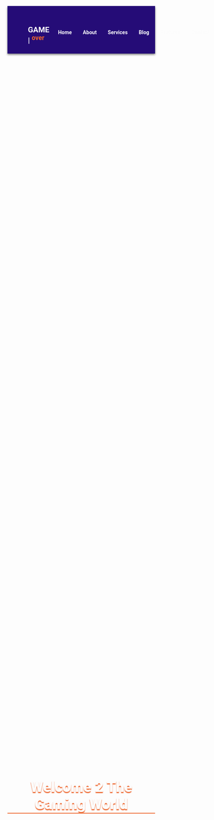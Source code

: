 



<style>

@import url("https://fonts.googleapis.com/css2?family=Roboto:ital,wght@0,400;0,900;1,700&display=swap");

/* variables */
:root{
  --font-family: 'Roboto',sans-serif;
  --normal-font: 400;
  --bold-font: 700;
  --bolder-font: 900;
  --bg-color: #fcfcfc;
  --primary-color: #250C77;
  --secondary-color: #ED642B;
  --primary-shadow: #8b8eaf;
  --secondary-shadow: #a17a69;
  --bottom-margin: 0.5rem;
  --bottom-margin-2: 1rem;
  --line-height: 1.7rem;
  --transition: 0.3s;
}
/* variables end */

html{
  scroll-behaviour: smooth;
}

/* css reset  */
*{
  margin: 0;
  padding: 0;
  box-sizing: border-box;
}
ul{
  list-style-type: none;
}
a{
  text-decoration: none;
  color: var(--bg-color);
}
a:hover{
  cursor: pointer;
  color: var(--secondary-color);
}

body{
  font-family: var(--font-family);
}

/* navigation */
nav{
  position: sticky;
  top: 0;
  left: 0;
  z-index: 1;
  display: flex;
  justify-content: space-between;
  align-items: center;
  background-color: var(--primary-color); 
  padding: 1.5rem 3.5rem;
  box-shadow: 0 3px 5px rgba(0, 0, 0, 0.5);
}
nav h1{
  color: var(--bg-color);
}
nav h1 sup{
  color: var(--secondary-color);
}
nav a{
  color: var(--bg-color);
  transition: var(--transition);
}
nav a:hover{
  color: var(--secondary-color);
  border-bottom: 2px solid var(--secondary-color);
}

nav ul{
  display: flex;
  gap: 1.9rem;
}
nav ul li{
  font-weight: var(--bold-font);
}

.burger-menu{
  color: var(--bg-color);
  background: transparent;
  border: 0;
  font-size: 2rem;
  cursor: pointer;
  display: none;
}
/* navigation end */

/* hero section */

.hero-section-slider{
  height: 100vh;
  background-size: cover;
  background-image: url(https://images.unsplash.com/photo-1511512578047-dfb367046420?ixlib=rb-1.2.1&ixid=MnwxMjA3fDB8MHxzZWFyY2h8Mnx8Z2FtaW5nfGVufDB8fDB8fA%3D%3D&w=1000&q=80);
  background-repeat: no-repeat;
  display: flex;
  justify-content: center;
  align-items: center;
  animation: slider 4s ease-in infinite;
}
.hero-section-slider h2{
  color: var(--bg-color);
  border-bottom: 2.5px solid var(--secondary-color);
  text-shadow: 0 3px 2px var(--secondary-color);
  text-align: center;
  font-size: 2.5rem;
  font-weight: var(--bolder-font);
}
/* ------------------ */
/* about section */
.about{
  background-color: var(--bg-color);
  padding: 1rem 6rem;
}
.about h2{
  text-align: center;
  margin-bottom: var(--bottom-margin-2);
}
.about p{
  color: dodgerblue;
  line-height: var(--line-height);
  padding: 0.4rem;
}
/* ---------------------- */
/* services */
.services{
  background-color: var(--bg-color);
  padding: 32px 0;
  margin-top: 2rem;
}
.services-header{
  text-align: center;
  font-weight: var(--bolder-font);
  margin-bottom: var(--bottom-margin-2);
}
.services-wraper{
  padding: 1rem 1rem;
  display: flex;
  flex-wrap: wrap;
  gap: 2rem;
  justify-content: center;
  align-items: center;
  text-align: center;
}
.service-container{
  flex: 1 1 18.750rem;
  width: 21.875rem;
  padding: 1rem;
  box-shadow: 0 3px 5px var(--secondary-shadow);
}
.service-pic{
  width: 65%;
  height: 60%;
  box-shadow: 0 0 5px var(--primary-color);
  
}
.service-container:nth-child(2) .service-pic{
  width: 50%;
}
.service-title{
  font-weight: var(--bold-font);
  margin-bottom: var(--bottom-margin);
  border-bottom: 2px solid var(--secondary-color);
}
.service-btn{
  color: dodgerblue;
  font-weight: var(--bold-font);
  transition: var(--transition);
}
.service-btn:hover{
  border-bottom: 2px solid var(--secondary-color);
}
/* ------------- */
/* footer */
footer{
  background-color: var(--primary-color);
  padding: 2.5rem;
  margin: 2rem 0 0;
  
}
.first-part{
  color: var(--primary-shadow);
  display: flex;
  justify-content: space-evenly;
  align-items: center;
  text-align: center;
  gap: 2rem;
  margin-bottom: var(--bottom-margin-2);
  border-bottom: 2px solid var(--secondary-color);
}
.first-part h1{
  color: var(--bg-color);
}
.first-part h1 sup{
  color: var(--secondary-color);
}
.second-part{
  margin-top: 0.875rem;
  font-size: 1.2rem;
  color: var(--bg-color);
  text-align: center;
  
}
.second-part span{
  font-size: 1.5rem;
  color: aqua;
}

/*  ----------------------------------------------------------   */
/* slider animation images */
@keyframes slider{
  10%{background-image: url(https://images.unsplash.com/photo-1511512578047-dfb367046420?ixlib=rb-1.2.1&ixid=MnwxMjA3fDB8MHxzZWFyY2h8Mnx8Z2FtaW5nfGVufDB8fDB8fA%3D%3D&w=1000&q=80);}
  30%{background-image: url(https://images.unsplash.com/photo-1511512578047-dfb367046420?ixlib=rb-1.2.1&ixid=MnwxMjA3fDB8MHxwaG90by1wYWdlfHx8fGVufDB8fHx8&auto=format&fit=crop&w=871&q=80);}
  50%{background-image: url(https://images.unsplash.com/photo-1538481199705-c710c4e965fc?ixlib=rb-1.2.1&ixid=MnwxMjA3fDB8MHxwaG90by1wYWdlfHx8fGVufDB8fHx8&auto=format&fit=crop&w=965&q=80);}
  70%{background-image: url(https://images.unsplash.com/photo-1616588589676-62b3bd4ff6d2?ixlib=rb-1.2.1&ixid=MnwxMjA3fDB8MHxwaG90by1wYWdlfHx8fGVufDB8fHx8&auto=format&fit=crop&w=1032&q=80);}
  90%{background-image: url(https://images.unsplash.com/photo-1495954222046-2c427ecb546d?ixlib=rb-1.2.1&ixid=MnwxMjA3fDB8MHxwaG90by1wYWdlfHx8fGVufDB8fHx8&auto=format&fit=crop&w=1032&q=80);}
  100%{background-image: url(https://images.unsplash.com/photo-1511512578047-dfb367046420?ixlib=rb-1.2.1&ixid=MnwxMjA3fDB8MHxzZWFyY2h8Mnx8Z2FtaW5nfGVufDB8fDB8fA%3D%3D&w=1000&q=80);}
}
/* ------------------------------------------------------------- */

/* responsive */
@media screen and (max-width: 720px){
/*  navigation  */
  nav{
    padding: 1.5rem 1rem;
  }
  nav ul{
    position: fixed;
    background-color: rgba(0,0,0,0.5);
    flex-direction: column;
    top: 86px;
    left: 10%;
    width: 80%;
    text-align: center;
    transform: translateX(120%);
    transition: transform 0.5s ease-in;
  }
  nav ul li{
    margin: 8px;
  }
  nav ul li a{
    color: aqua;
  }
  .burger-menu{
    display: block;
  }
/*   for showing our menu  we toggle this class to nav*/
  nav ul.show{
    transform: translateX(0);
  }
  
/*  hero section heading  */
  .hero-section h2{
    font-size: 2rem;
    border-bottom: none;
  }
}

@media screen and (max-width: 440px){
/*   footer */
  .first-part{
    flex-direction: column;
  }
}
  </style>





<!-- navigation menu -->
<nav>
  <h1>GAME | <sup>over</sup></h1>
  <ul class="navigation">
    <li><a class="nav-link" href="#home">Home</a></li>
    <li><a class="nav-link" href="#about">About</a></li>
    <li><a class="nav-link" href="#services">Services</a></li>
    <li><a class="nav-link" href="#blog">Blog</a></li>
    <li><a class="nav-link" href="#features">Features</a></li>
    <li><a class="nav-link" href="#contact">Contact</a></li>
  </ul>
  
  <button class="burger-menu" id="burger-menu">&#9776;</button>
  
</nav>
<!-- ----------------------- -->
<!-- hero section -->
<section class="hero-section" id="home">
  <div class="hero-section-slider">
    <h2>Welcome 2 The Gaming World</h2>
  </div>
</section>
<!-- ------------------------ -->
<!-- about section -->
<section class="about" id="about">
  <h2>About our Gaming World</h2>
  <p>
    Lorem ipsum dolor sit amet consectetur, adipisicing elit. Sint eaque accusamus aperiam quisquam libero ad, ab eos cumque nobis magnam deleniti et, facilis molestiae numquam exercitationem beatae tempora quae quas, laboriosam provident minima sapiente sit. Tempore fuga ea necessitatibus nisi ipsum quas molestiae ad excepturi error quaerat dolorem perspiciatis animi similique autem, neque doloribus eos a rem repudiandae id aspernatur incidunt quibusdam assumenda magnam? Aliquam vitae, alias rem consequatur, sed corrupti pariatur voluptas dolores eaque porro labore atque officia rerum consectetur repellat corporis recusandae, tenetur iure aperiam dicta maiores fuga fugit dolore facere. Pariatur, inventore! Tempore, dolores corporis. Delectus, optio?
  </p>
  <p>
    Lorem ipsum, dolor sit amet consectetur adipisicing elit. Quas, quam. Voluptate facilis nulla quaerat necessitatibus deserunt eius quia quisquam tempora!
  </p>
  
</section>
<!-- ---------------------- -->
<!-- services -->
<section class="services" id="services">
  <h2 class="services-header">Our Top Services</h2>
  <div class="services-wraper">
    <div class="service-container">
      <img 
           src="https://cloudgame.press/wp-content/uploads/2020/08/cloud-gaming-kak-rabotaet-1280x720.jpg" 
           alt="cloud-services"
           loading="lazy"
           class="service-pic"
       />
      <h3 class="service-title">Cloud Services</h3>
      <p class="service-detail">
        Lorem ipsum dolor sit amet consectetur, adipisicing elit. Amet nobis quia similique sapiente consectetur sit cupiditate tempora eos laboriosam voluptates.
      </p>
      <a href="#" class="service-btn">Buy Now</a>
    </div>
    <div class="service-container">
      <img 
           src="https://i.ytimg.com/vi/n3Qxo79HoZk/hqdefault.jpg" 
           alt="unity-gaming-services"
           loading="lazy"
           class="service-pic"
       />
      <h3 class="service-title">Unity Gaming</h3>
      <p class="service-detail">
        Lorem ipsum dolor sit amet consectetur, adipisicing elit. Amet nobis quia similique sapiente consectetur sit cupiditate tempora eos laboriosam voluptates.
      </p>
      <a href="#" class="service-btn">Buy Now</a>
    </div>
    <div class="service-container">
      <img 
           src="https://sw.cool3c.com/user/104471/2021/09b54019-4e3f-4fe7-8474-71029981f431.jpg?fit=max&w=2400&q=80" 
           alt="xbox-services"
           loading="lazy"
           class="service-pic"
       />
      <h3 class="service-title">X-Box Subscription</h3>
      <p class="service-detail">
        Lorem ipsum dolor sit amet consectetur, adipisicing elit. Amet nobis quia similique sapiente consectetur sit cupiditate tempora eos laboriosam voluptates.
      </p>
      <a href="#" class="service-btn">Buy Now</a>
    </div>
  </div>
</section>
<!-- footer -->
<footer>
  <div class="first-part">
    <div class="useful-links">
      <h3>Useful Links</h3>
      <ul>
        <li><a href="#">Our Products</a></li>
        <li><a href="#">Discount Offers</a></li>
        <li><a href="#">Gaming Tools</a></li>
      </ul>
    </div>
    <h1>GAME | <sup>over</sup></h1>
    <div class="contact" id="contact">
      <h2>Contact-us</h2>
      <ul>
        <li><a href="#">Facebook</a></li>
        <li><a href="#">Instagram</a></li>
        <li><a href="#">G-mail</a></li>
        <li><a href="#">Linkedin</a></li>
      </ul>
    </div>
  
  </div>
  <div class="second-part">
    <p class="copy">&copy; Copyright 2024</p>
    <p class="copy">
      built with <span>&#x2661;</span> by <a href="#">masudprobd</a>
    </p>
  </div>
</footer>
